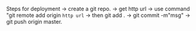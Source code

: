 Steps for deployment
-> create a git repo.
-> get http url
-> use command "git remote add origin `http url`
-> then git add .
-> git commit -m"msg"
-> git push origin master.
